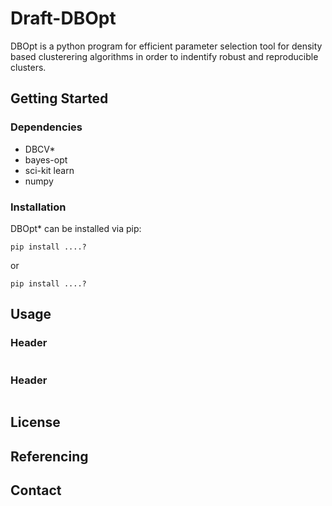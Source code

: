 # Draft-DBOpt

DBOpt is a python program for efficient parameter selection tool for density based clusterering algorithms in order to indentify robust and reproducible clusters.

## Getting Started
### Dependencies
- DBCV*
- bayes-opt
- sci-kit learn
- numpy
### Installation
DBOpt* can be installed via pip:
```
pip install ....?
```
or
```
pip install ....?
```

## Usage
### Header

```

```

### Header

```

```

## License

## Referencing

## Contact 

